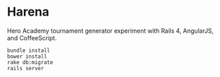 Harena
======

Hero Academy tournament generator experiment with Rails 4, AngularJS, and CoffeeScript.

```
bundle install
bower install
rake db:migrate
rails server
```
